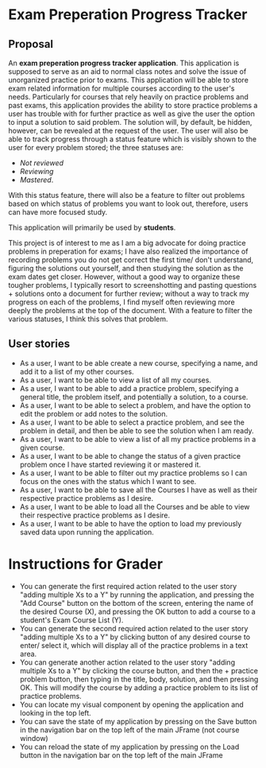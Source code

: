 # Exam Preperation Progress Tracker

## Proposal

An **exam preperation progress tracker application**. This application is supposed to serve as an 
aid to normal class notes and solve the issue of unorganized practice prior to exams.
This application will be able to store exam related information for multiple courses according 
to the user's needs. Particularly for courses that rely heavily on practice problems and past exams, 
this application provides the ability to store practice problems a user has trouble with for further practice as well as give the user the option to input a solution to said problem. The solution will, by default, be hidden, however, can be revealed at the request of the user.
The user will 
also be able to track progress through a status feature which is visibly shown to the user for every problem stored; the three 
statuses are: 
- *Not reviewed*
- *Reviewing*
- *Mastered*. 

With this status feature, there will also be a feature to filter out problems based on which status of problems you want to look out, therefore, users can have more focused study. 

This application will primarily be used by **students**.

This project is of interest to me as I am a big advocate for doing practice problems in preperation for exams; I have also realized 
the importance of recording problems you do not get correct the first time/ don't understand, 
figuring the solutions out yourself, and then studying the solution as the exam dates get closer. However, 
without a good way to organize these tougher problems, I typically resort to screenshotting and pasting 
questions + solutions onto a document for further review; without a way to track my progress on each 
of the problems, I find myself often reviewing more deeply the problems at the top of the document. 
With a feature to filter the various statuses, I think this solves that problem. 

## User stories

- As a user, I want to be able create a new course, specifying a name, and add it to a list of my other courses.
- As a user, I want to be able to view a list of all my courses.
- As a user, I want to be able to add a practice problem, specifying a general title, the problem itself, and potentially a solution, to a course.
- As a user, I want to be able to select a problem, and have the option to edit the problem or add notes to the solution.
- As a user, I want to be able to select a practice problem, and see the problem in detail, and then be able to see the solution when I am ready.
- As a user, I want to be able to view a list of all my practice problems in a given course.
- As a user, I want to be able to change the status of a given practice problem once I have started reviewing it or mastered it.
- As a user, I want to be able to filter out my practice problems so I can focus on the ones with the status which I want to see.
- As a user, I want to be able to save all the Courses I have as well as their respective practice problems as I desire.
- As a user, I want to be able to load all the Courses and be able to view their respective practice problems as I desire.
- As a user, I want to be able to have the option to load my previously saved data upon running the application.

# Instructions for Grader

- You can generate the first required action related to the user story "adding multiple Xs to a Y" by running the application, and pressing the "Add Course" button on the bottom of the screen, entering the name of the desired Course (X), and pressing the OK button to add a course to a student's Exam Course List (Y).
- You can generate the second required action related to the user story "adding multiple Xs to a Y" by clicking button of any desired course to enter/ select it, which will display all of the practice problems in a text area.
- You can generate another action related to the user story "adding multiple Xs to a Y" by clicking the course button, and then the + practice problem button, then typing in the title, body, solution, and then pressing OK. This will modify the course by adding a practice problem to its list of practice problems.
- You can locate my visual component by opening the application and looking in the top left. 
- You can save the state of my application by pressing on the Save button in the navigation bar on the top left of the main JFrame (not course window)
- You can reload the state of my application by pressing on the Load button in the navigation bar on the top left of the main JFrame